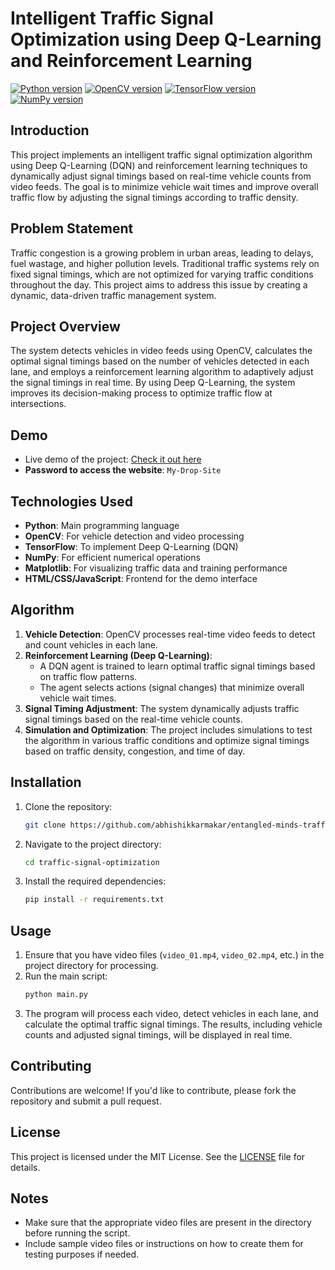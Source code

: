 # Intelligent Traffic Signal Optimization using Deep Q-Learning and Reinforcement Learning

[![Python version](https://img.shields.io/badge/python-3.8-blue.svg)](https://www.python.org/downloads/release/python-370/)
[![OpenCV version](https://img.shields.io/badge/OpenCV-4.5.1-green.svg)](https://opencv.org/)
[![TensorFlow version](https://img.shields.io/badge/TensorFlow-2.6.0-yellow.svg)](https://www.tensorflow.org/)
[![NumPy version](https://img.shields.io/badge/NumPy-1.21.2-blue.svg)](https://numpy.org/)

## Introduction
This project implements an intelligent traffic signal optimization algorithm using Deep Q-Learning (DQN) and reinforcement learning techniques to dynamically adjust signal timings based on real-time vehicle counts from video feeds. The goal is to minimize vehicle wait times and improve overall traffic flow by adjusting the signal timings according to traffic density.

## Problem Statement
Traffic congestion is a growing problem in urban areas, leading to delays, fuel wastage, and higher pollution levels. Traditional traffic systems rely on fixed signal timings, which are not optimized for varying traffic conditions throughout the day. This project aims to address this issue by creating a dynamic, data-driven traffic management system.

## Project Overview
The system detects vehicles in video feeds using OpenCV, calculates the optimal signal timings based on the number of vehicles detected in each lane, and employs a reinforcement learning algorithm to adaptively adjust the signal timings in real time. By using Deep Q-Learning, the system improves its decision-making process to optimize traffic flow at intersections.

## Demo
- Live demo of the project: [Check it out here](https://joyful-cannoli-d6b1af.netlify.app/)
- **Password to access the website**: `My-Drop-Site`

## Technologies Used
- **Python**: Main programming language
- **OpenCV**: For vehicle detection and video processing
- **TensorFlow**: To implement Deep Q-Learning (DQN)
- **NumPy**: For efficient numerical operations
- **Matplotlib**: For visualizing traffic data and training performance
- **HTML/CSS/JavaScript**: Frontend for the demo interface

## Algorithm
1. **Vehicle Detection**: OpenCV processes real-time video feeds to detect and count vehicles in each lane.
2. **Reinforcement Learning (Deep Q-Learning)**: 
   - A DQN agent is trained to learn optimal traffic signal timings based on traffic flow patterns.
   - The agent selects actions (signal changes) that minimize overall vehicle wait times.
3. **Signal Timing Adjustment**: The system dynamically adjusts traffic signal timings based on the real-time vehicle counts.
4. **Simulation and Optimization**: The project includes simulations to test the algorithm in various traffic conditions and optimize signal timings based on traffic density, congestion, and time of day.

## Installation

1. Clone the repository:
   ```bash
   git clone https://github.com/abhishikkarmakar/entangled-minds-traffic-signal-optimization.git
   ```
2. Navigate to the project directory:
   ```bash
   cd traffic-signal-optimization
   ```
3. Install the required dependencies:
   ```bash
   pip install -r requirements.txt
   ```

## Usage
1. Ensure that you have video files (`video_01.mp4`, `video_02.mp4`, etc.) in the project directory for processing.
2. Run the main script:
   ```bash
   python main.py
   ```
3. The program will process each video, detect vehicles in each lane, and calculate the optimal traffic signal timings. The results, including vehicle counts and adjusted signal timings, will be displayed in real time.

## Contributing
Contributions are welcome! If you'd like to contribute, please fork the repository and submit a pull request. 

## License
This project is licensed under the MIT License. See the [LICENSE](LICENSE) file for details.

## Notes
- Make sure that the appropriate video files are present in the directory before running the script.
- Include sample video files or instructions on how to create them for testing purposes if needed.

```
